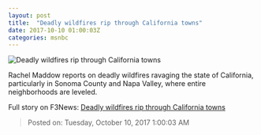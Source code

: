 ```yaml
---
layout: post
title:  "Deadly wildfires rip through California towns"
date: 2017-10-10 01:00:03Z
categories: msnbc
---
```


![Deadly wildfires rip through California towns](http://media1.s-nbcnews.com/j/MSNBC/Components/Video/201710/2017-10-10T01-01-06-3Z--1280x720.video_1067x600.jpg)

Rachel Maddow reports on deadly wildfires ravaging the state of California, particularly in Sonoma County and Napa Valley, where entire neighborhoods are leveled.


Full story on F3News: [Deadly wildfires rip through California towns](http://www.f3nws.com/n/fybuCF)

> Posted on: Tuesday, October 10, 2017 1:00:03 AM
